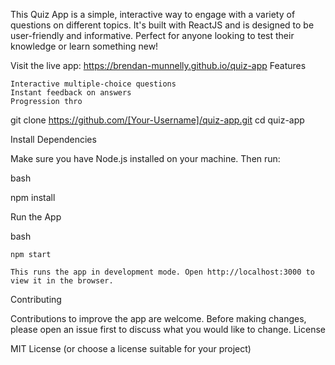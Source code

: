 This Quiz App is a simple, interactive way to engage with a variety of questions on different topics. It's built with ReactJS and is designed to be user-friendly and informative. Perfect for anyone looking to test their knowledge or learn something new!

Visit the live app: https://brendan-munnelly.github.io/quiz-app
Features

    Interactive multiple-choice questions
    Instant feedback on answers
    Progression thro

git clone https://github.com/[Your-Username]/quiz-app.git
cd quiz-app

Install Dependencies

Make sure you have Node.js installed on your machine. Then run:

bash

npm install

Run the App

bash

    npm start

    This runs the app in development mode. Open http://localhost:3000 to view it in the browser.

Contributing

Contributions to improve the app are welcome. Before making changes, please open an issue first to discuss what you would like to change.
License

MIT License (or choose a license suitable for your project)
